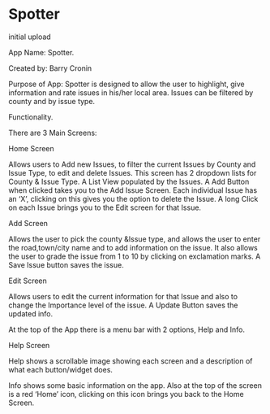 # Spotter
initial upload

App Name: Spotter.

Created by: Barry Cronin

Purpose of App:
Spotter is designed to allow the user to highlight, give information and rate issues in his/her local area. Issues can be filtered by county and by issue type.

Functionality.

There are 3 Main Screens:

Home Screen

Allows users to Add new Issues, to filter the current Issues by County and Issue Type, to edit and delete Issues.
This screen has 2 dropdown lists for County & Issue Type.
A List View populated by the Issues.
A Add Button when clicked takes you to the Add Issue Screen.
Each individual Issue has an ‘X’, clicking on this gives you the option to delete the Issue.
A long Click on each Issue brings you to the Edit screen for that Issue.

Add Screen

Allows the user to pick the county &Issue type, and allows the user to enter the road,town/city name and to add information on the issue.
It also allows the user to grade the issue from 1 to 10 by clicking on exclamation marks.
A Save Issue button saves the issue.
  
Edit Screen

Allows users to edit the current information for that Issue and also to change the Importance level of the issue.
A Update Button saves the updated info.


At the top of the App there is a menu bar with 2 options, Help and Info.

Help Screen

Help shows a scrollable image showing each screen and a description of what each button/widget does.

Info shows some basic information on the app.
Also at the top of the screen is a red ‘Home’ icon, clicking on this icon brings you back to the Home Screen.
